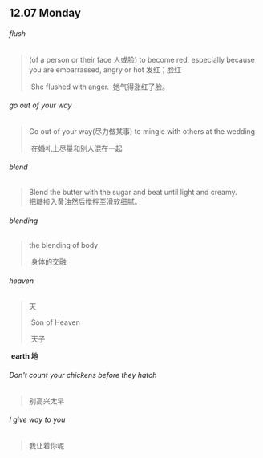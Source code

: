 ## 12.07	Monday

###### flush

>(of a person or their face 人或脸) to become red, especially because you are embarrassed, angry or hot 发红；脸红
>
>​	She flushed with anger.
>​		她气得涨红了脸。

###### go out of your way

> Go out of your way(尽力做某事) to mingle with others at the wedding
>
> ​	在婚礼上尽量和别人混在一起

###### blend

>Blend the butter with the sugar and beat until light and creamy.  
>	把糖掺入黄油然后搅拌至滑软细腻。

###### blending

>the blending of body
>
>​	身体的交融

###### heaven

> 天
>
> ​	Son of Heaven
>
> ​		天子

​	**earth	地**

###### Don't count your chickens before they hatch

> 别高兴太早

###### I give way to you

> 我让着你呢






